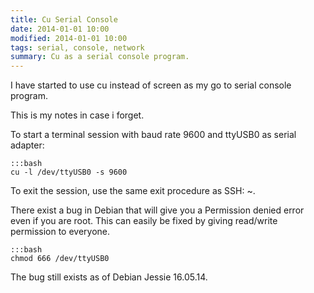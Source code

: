 ```yaml
---
title: Cu Serial Console
date: 2014-01-01 10:00
modified: 2014-01-01 10:00
tags: serial, console, network
summary: Cu as a serial console program.
---
```


I have started to use cu instead of screen as my go to serial console program.

This is my notes in case i forget.

To start a terminal session with baud rate 9600 and ttyUSB0 as serial adapter:

    :::bash
    cu -l /dev/ttyUSB0 -s 9600

To exit the session, use the same exit procedure as SSH: <Enter> ~. <Enter>

There exist a bug in Debian that will give you a Permission denied error even if you are root.
This can easily be fixed by giving read/write permission to everyone.

    :::bash
    chmod 666 /dev/ttyUSB0

The bug still exists as of Debian Jessie 16.05.14.
